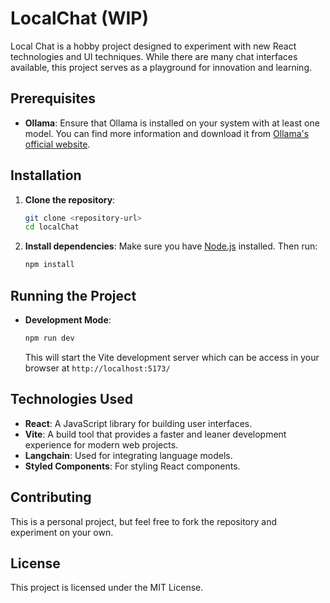 # LocalChat (WIP)

Local Chat is a hobby project designed to experiment with new React technologies and UI techniques. While there are many chat interfaces available, this project serves as a playground for innovation and learning.

## Prerequisites

- **Ollama**: Ensure that Ollama is installed on your system with at least one model. You can find more information and download it from [Ollama's official website](https://ollama.com/).

## Installation

1. **Clone the repository**:

   ```bash
   git clone <repository-url>
   cd localChat
   ```

2. **Install dependencies**:
   Make sure you have [Node.js](https://nodejs.org/) installed. Then run:

   ```bash
   npm install
   ```

## Running the Project

- **Development Mode**:

  ```bash
  npm run dev
  ```

  This will start the Vite development server which can be access in your browser at `http://localhost:5173/`

## Technologies Used

- **React**: A JavaScript library for building user interfaces.
- **Vite**: A build tool that provides a faster and leaner development experience for modern web projects.
- **Langchain**: Used for integrating language models.
- **Styled Components**: For styling React components.

## Contributing

This is a personal project, but feel free to fork the repository and experiment on your own.

## License

This project is licensed under the MIT License.
